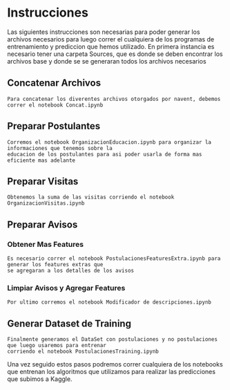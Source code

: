 # Instrucciones

  Las siguientes instrucciones son necesarias para poder generar los archivos necesarios para luego correr
  el cualquiera de los programas de entrenamiento y prediccion que hemos utilizado. En primera instancia es
  necesario tener una carpeta Sources, que es donde se deben encontrar los archivos base y donde se
  se generaran todos los archivos necesarios

  ## Concatenar Archivos
  
    Para concatenar los diverentes archivos otorgados por navent, debemos correr el notebook Concat.ipynb
    
  ## Preparar Postulantes
  
    Corremos el notebook OrganizacionEducacion.ipynb para organizar la informaciones que tenemos sobre la 
    educacion de los postulantes para asi poder usarla de forma mas eficiente mas adelante
    
  ## Preparar Visitas
  
    Obtenemos la suma de las visitas corriendo el notebook OrganizacionVisitas.ipynb
    
  ## Preparar Avisos
  ### Obtener Mas Features
  
    Es necesario correr el notebook PostulacionesFeaturesExtra.ipynb para generar los features extras que
    se agregaran a los detalles de los avisos
    
  ### Limpiar Avisos y Agregar Features
  
    Por ultimo corremos el notebook Modificador de descripciones.ipynb
    
  ## Generar Dataset de Training
  
    Finalmente generamos el DataSet con postulaciones y no postulaciones que luego usaremos para entrenar 
    corriendo el notebook PostulacionesTraining.ipynb
    
 Una vez seguido estos pasos podremos correr cualquiera de los notebooks que entrenan los algoritmos que
 utilizamos para realizar las predicciones que subimos a Kaggle.
